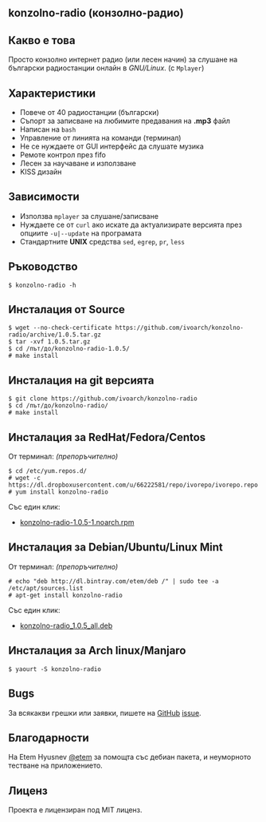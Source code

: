 konzolno-radio (конзолно-радио)
-------------------------------

Какво е това
------------

Просто конзолно интернет радио (или лесен начин) за слушане на български радиостанции онлайн в _GNU/Linux_. (с `Mplayer`)

Характеристики
--------------

- Повече от 40 радиостанции (български)
- Съпорт за записване на любимите предавания на **.mp3** файл
- Написан на `bash`
- Управление от линията на команди (терминал)
- Не се нуждаете от GUI интерфейс да слушате музика
- Ремоте контрол през fifo
- Лесен за научаване и използване
- KISS дизайн

Зависимости
-----------

- Използва `mplayer` за слушане/записване
- Нуждаете се от `curl` ако искате да актуализирате версията през опциите `-u|--update` на програмата
- Стандартните **UNIX** средства `sed`, `egrep`, `pr`, `less`

Ръководство
------------

    $ konzolno-radio -h

Инсталация от Source
----------------------

    $ wget --no-check-certificate https://github.com/ivoarch/konzolno-radio/archive/1.0.5.tar.gz
    $ tar -xvf 1.0.5.tar.gz
    $ cd /път/до/konzolno-radio-1.0.5/
    # make install

Инсталация на git версията
--------------------------

    $ git clone https://github.com/ivoarch/konzolno-radio
    $ cd /път/до/konzolno-radio/
    # make install

Инсталация за RedHat/Fedora/Centos
-----------------------

От терминал: _(препоръчително)_

    $ cd /etc/yum.repos.d/
    # wget -c https://dl.dropboxusercontent.com/u/66222581/repo/ivorepo/ivorepo.repo
    # yum install konzolno-radio

Със един клик:

- [konzolno-radio-1.0.5-1.noarch.rpm](https://dl.dropboxusercontent.com/u/66222581/repo/ivorepo/i386/konzolno-radio-1.0.5-1.noarch.rpm)

Инсталация за Debian/Ubuntu/Linux Mint
------------------------

От терминал: _(препоръчително)_

    # echo "deb http://dl.bintray.com/etem/deb /" | sudo tee -a /etc/apt/sources.list
    # apt-get install konzolno-radio

Със един клик:

- [konzolno-radio_1.0.5_all.deb](http://dl.bintray.com/etem/deb/konzolno-radio_1.0.5_all.deb)

Инсталация за Arch linux/Manjaro
----------------------------

    $ yaourt -S konzolno-radio

Bugs
----
За всякакви грешки или заявки, пишете на [GitHub](https://github.com/ivoarch/konzolno-radio) [issue](https://github.com/ivoarch/konzolno-radio/issues).

Благодарности
--------------
На Etem Hyusnev [@etem](https://github.com/etem) за помощта със дебиан пакета, и неуморното тестване на приложението.

Лиценз
------
Проекта е лицензиран под MIT лиценз.
